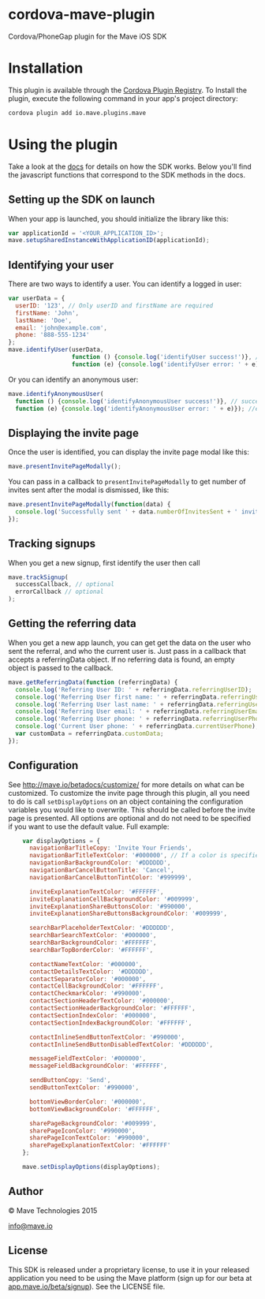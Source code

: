 # cordova-mave-plugin
Cordova/PhoneGap plugin for the Mave iOS SDK

# Installation
This plugin is available through the [Cordova Plugin Registry](http://plugins.cordova.io/#/package/io.mave.plugins.mave).
To Install the plugin, execute the following command in your app's project directory:

```bash
cordova plugin add io.mave.plugins.mave
```

# Using the plugin
Take a look at the [docs](http://mave.io/betadocs/integrate) for details on how the SDK works. Below you'll find the javascript functions that correspond to the SDK methods in the docs.

## Setting up the SDK on launch
When your app is launched, you should initialize the library like this:
```javascript
var applicationId = '<YOUR_APPLICATION_ID>';
mave.setupSharedInstanceWithApplicationID(applicationId);
```

## Identifying your user
There are two ways to identify a user. You can identify a logged in user:
```javascript
var userData = {
  userID: '123', // Only userID and firstName are required
  firstName: 'John',
  lastName: 'Doe',
  email: 'john@example.com',
  phone: '888-555-1234'
};
mave.identifyUser(userData,
                  function () {console.log('identifyUser success!')}, // success callback (optional)
                  function (e) {console.log('identifyUser error: ' + e)}); //error callback (optional)
```
Or you can identify an anonymous user:
```javascript
mave.identifyAnonymousUser(
  function () {console.log('identifyAnonymousUser success!')}, // success callback (optional)
  function (e) {console.log('identifyAnonymousUser error: ' + e)}); //error callback (optional)
```

## Displaying the invite page
Once the user is identified, you can display the invite page modal like this:
```javascript
mave.presentInvitePageModally();
```
You can pass in a callback to `presentInvitePageModally` to get number of invites sent after the modal is dismissed, like this:
```javascript
mave.presentInvitePageModally(function(data) {
  console.log('Successfully sent ' + data.numberOfInvitesSent + ' invites!');
});
```

## Tracking signups
When you get a new signup, first identify the user then call
```javascript
mave.trackSignup(
  successCallback, // optional
  errorCallback // optional
);
```

## Getting the referring data
When you get a new app launch, you can get get the data on the user who sent the referral, and who the current user is. Just pass in a callback that accepts a referringData object. If no referring data is found, an empty object is passed to the callback.
```javascript
mave.getReferringData(function (referringData) {
  console.log('Referring User ID: ' + referringData.referringUserID);
  console.log('Referring User first name: ' + referringData.referringUserFirstName);
  console.log('Referring User last name: ' + referringData.referringUserLastName);
  console.log('Referring User email: ' + referringData.referringUserEmail);
  console.log('Referring User phone: ' + referringData.referringUserPhone);
  console.log('Current User phone: ' + referringData.currentUserPhone);
  var customData = referringData.customData;
});
```

## Configuration
See http://mave.io/betadocs/customize/ for more details on what can be customized.
To customize the invite page through this plugin, all you need to do is call `setDisplayOptions` on an object containing the configuration variables you would like to overwrite. This should be called before the invite page is presented.
All options are optional and do not need to be specified if you want to use the default value. Full example:
```javascript
    var displayOptions = {
      navigationBarTitleCopy: 'Invite Your Friends',
      navigationBarTitleTextColor: '#000000', // If a color is specified, it must be in this hex value form
      navigationBarBackgroundColor: '#DDDDDD',
      navigationBarCancelButtonTitle: 'Cancel',
      navigationBarCancelButtonTintColor: '#999999',

      inviteExplanationTextColor: '#FFFFFF',
      inviteExplanationCellBackgroundColor: '#009999',
      inviteExplanationShareButtonsColor: '#990000',
      inviteExplanationShareButtonsBackgroundColor: '#009999',

      searchBarPlaceholderTextColor: '#DDDDDD',
      searchBarSearchTextColor: '#000000',
      searchBarBackgroundColor: '#FFFFFF',
      searchBarTopBorderColor: '#FFFFFF',

      contactNameTextColor: '#000000',
      contactDetailsTextColor: '#DDDDDD',
      contactSeparatorColor: '#000000',
      contactCellBackgroundColor: '#FFFFFF',
      contactCheckmarkColor: '#990000',
      contactSectionHeaderTextColor: '#000000',
      contactSectionHeaderBackgroundColor: '#FFFFFF',
      contactSectionIndexColor: '#000000',
      contactSectionIndexBackgroundColor: '#FFFFFF',

      contactInlineSendButtonTextColor: '#990000',
      contactInlineSendButtonDisabledTextColor: '#DDDDDD',

      messageFieldTextColor: '#000000',
      messageFieldBackgroundColor: '#FFFFFF',

      sendButtonCopy: 'Send',
      sendButtonTextColor: '#990000',

      bottomViewBorderColor: '#000000',
      bottomViewBackgroundColor: '#FFFFFF',

      sharePageBackgroundColor: '#009999',
      sharePageIconColor: '#990000',
      sharePageIconTextColor: '#990000',
      sharePageExplanationTextColor: '#FFFFFF'
    };

    mave.setDisplayOptions(displayOptions);
```

## Author

© Mave Technologies 2015

info@mave.io

## License

This SDK is released under a proprietary license, to use it in your released application you need to be using the Mave platform (sign up for our beta at [app.mave.io/beta/signup](http://app.mave.io/beta/signup)). See the LICENSE file.
